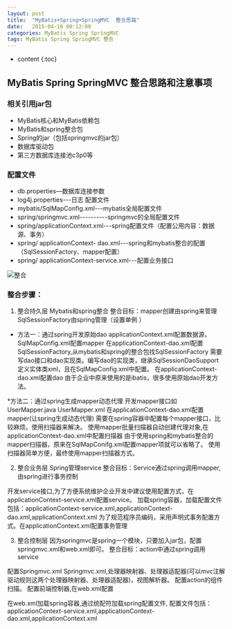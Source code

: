 ```yaml
---
layout: post
title:  "MyBatis+Spring+SpringMVC  整合思路"
date:   2015-04-10 00:12:00
categories: MyBatis Spring SpringMVC
tags: MyBatis Spring SpringMVC 整合
---
```


* content
{:toc}


## MyBatis Spring SpringMVC 整合思路和注意事项


### 相关引用jar包

* MyBatis核心和MyBatis依赖包
* MyBatis和spring整合包
* Spring的jar（包括springmvc的jar包）
* 数据库驱动包
* 第三方数据库连接池c3p0等


### 配置文件

* db.properties—数据库连接参数
* log4j.properties---日志 配置文件
* mybatis/SqlMapConfig.xml---mybatis全局配置文件
* spring/springmvc.xml----------springmvc的全局配置文件
* spring/applicationContext.xml---spring配置文件（配置公用内容：数据源、事务）
* spring/ applicationContext- dao.xml---spring和mybatis整合的配置（SqlSessionFactory、mapper配置）
* spring/ applicationContext-service.xml---配置业务接口

![整合](http://oms5nhjmw.bkt.clouddn.com/spring_mybatis_springmvc.jpg)

### 整合步骤：
1. 整合持久层
Mybatis和spring整合
整合目标：mapper创建由spring来管理
SqlSessionFactory由spring管理（设置单例 ）

* 方法一：通过spring开发原始dao
applicationContext.xml配置数据源，SqlMapConfig.xml配置mapper
在applicationContext-dao.xml配置SqlSessionFactory,从mybatis和spring的整合包找SqlSessionFactory
需要写dao接口和dao实现类。编写dao的实现类，继承SqlSessionDaoSupport
定义实体类xml，且在SqlMapConfig.xml中配置。
在applicationContext-dao.xml配置dao
由于企业中原来使用的是ibatis，很多使用原始dao开发方法。

*方法二：通过spring生成mapper动态代理
开发mapper接口如UserMapper.java   UserMapper.xml
在applicationContext-dao.xml配置mapper(让spring生成动态代理)
需要在spring容器中配置每个mapper接口，比较麻烦。使用扫描器来解决。
使用mapper批量扫描器自动创建代理对象,在applicationContext-dao.xml中配置扫描器
由于使用spring和mybatis整合的mapper扫描器，原来在SqlMapConifg.xml配置mapper项就可以省略了。
使用扫描器简单方便，最终使用mapper扫描器方式。


2. 整合业务层
Spring管理service
整合目标：Service通过spring调用mapper,由spring进行事务控制

开发service接口,为了方便系统维护企业开发中建议使用配置方式，在applicationContext-service.xml配置service。
加载spring容器，加载配置文件包括：applicationContext-service.xml,applicationContext-dao.xml,applicationContext.xml
为了规范程序员编码，采用声明式事务配置方式。在applicationContext.xml配置事务管理



3. 整合控制层
因为springmvc是spring一个模块，只要加入jar包，配置springmvc.xml和web.xml即可。
整合目标：action中通过spring调用service

配置Springmvc.xml
Springmvc.xml,处理器映射器、处理器适配器(可以mvc注解驱动规则这两个处理器映射器、处理器适配器)，视图解析器。
配置action的组件扫描。
配置前端控制器,在web.xml配置

在web.xml加载spring容器,通过统配符加载spring配置文件,
配置文件包括：applicationContext-service.xml,applicationContext-dao.xml,applicationContext.xml

